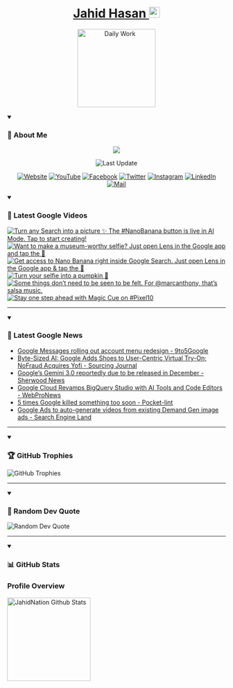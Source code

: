 <h1 align="center">
  <a href="https://github.com/jahidnation">
    Jahid Hasan <img src="https://i.imgur.com/oZ3B6FS.png" height="25" width="25" alt="Verified" />
  </a>
</h1>
<p align="center">
  <a href="https://jahid.eu.org">
    <img alt="Daily Work" height="180px" src="https://i.imgur.com/uhZdH9C.gif" />
  </a>
</p>
<details open>
 <summary><h3>🌟 About Me</h3></summary>
<p align="center">
  <img src="https://readme-typing-svg.demolab.com/?lines=Even+if+I+fail,;I+have+to+finish,;What+I+started.;&font=Fira%20Code&center=true&width=500&height=50&color=00FF7F&vCenter=true&pause=1000&size=24" />
</p>

<p align="center">
  <img alt="Last Update" title="Last Update" src="https://img.shields.io/github/last-commit/jahidnation/jahidnation?logo=github&label=LAST+UPDATE&color=blueviolet&style=flat-square"/>
</p>

<p align="center">
  <a href="https://jahid.eu.org">
    <img alt="Website" title="Website" src="https://img.shields.io/badge/Website-000000?logo=Google-Chrome&logoColor=white&style=for-the-badge"/></a>
  <a href="https://youtube.com/@jahidnation">
    <img alt="YouTube" title="YouTube Channel" src="https://img.shields.io/badge/YouTube-FF0000?logo=YouTube&logoColor=white&style=for-the-badge"/></a>
  <a href="https://facebook.com/jahidnation">
    <img alt="Facebook" title="Facebook Page" src="https://img.shields.io/badge/Facebook-4267B2?logo=Facebook&logoColor=white&style=for-the-badge"/></a>
  <a href="https://twitter.com/jahidnation">
    <img alt="Twitter" title="Twitter Profile" src="https://img.shields.io/badge/X-000000?logo=x&logoColor=white&style=for-the-badge"/></a>
  <a href="https://instagram.com/jahidnation">
    <img alt="Instagram" title="Instagram Profile" src="https://img.shields.io/badge/Instagram-E4405F?logo=Instagram&logoColor=white&style=for-the-badge"/></a>
  <a href="https://linkedin.com/in/jahidnation">
    <img alt="LinkedIn" title="LinkedIn Profile" src="https://img.shields.io/badge/LinkedIn-0A66C2?logo=LinkedIn&logoColor=white&style=for-the-badge"/></a>
  <a href="https://mail.google.com/?hl=en&tf=cm&fs=1&to=mail@jahid.eu.org">
    <img alt="Mail" title="Mail Me" src="https://img.shields.io/badge/Email-D14836?logo=Gmail&logoColor=white&style=for-the-badge"/></a>
</p>

</details>

<details open>
 <summary><h3>🎥 Latest Google Videos</h3></summary>

<!-- BEGIN VID -->
<a href="https://www.youtube.com/shorts/T0CRrJnI7F0">
  <picture>
    <source media="(prefers-color-scheme: dark)" srcset="https://ytcards.demolab.com/?id=T0CRrJnI7F0&title=Turn+any+Search+into+a+picture+%E2%9C%A8+The+%23NanoBanana+button+is+live+in+AI+Mode.+Tap+to+start+creating%21&lang=en&timestamp=1760727669&background_color=%230d1117&title_color=%23ffffff&stats_color=%23dedede&max_title_lines=1&width=250&border_radius=5&duration=20">
    <img src="https://ytcards.demolab.com/?id=T0CRrJnI7F0&title=Turn+any+Search+into+a+picture+%E2%9C%A8+The+%23NanoBanana+button+is+live+in+AI+Mode.+Tap+to+start+creating%21&lang=en&timestamp=1760727669&background_color=%23ffffff&title_color=%2324292f&stats_color=%2357606a&max_title_lines=1&width=250&border_radius=5&duration=20" alt="Turn any Search into a picture ✨ The #NanoBanana button is live in AI Mode. Tap to start creating!" title="Turn any Search into a picture ✨ The #NanoBanana button is live in AI Mode. Tap to start creating!">
  </picture>
</a>
<a href="https://www.youtube.com/shorts/ku_WtS3c0JY">
  <picture>
    <source media="(prefers-color-scheme: dark)" srcset="https://ytcards.demolab.com/?id=ku_WtS3c0JY&title=Want+to+make+a+museum-worthy+selfie%3F+Just+open+Lens+in+the+Google+app+and+tap+the+%F0%9F%8D%8C&lang=en&timestamp=1760719862&background_color=%230d1117&title_color=%23ffffff&stats_color=%23dedede&max_title_lines=1&width=250&border_radius=5&duration=27">
    <img src="https://ytcards.demolab.com/?id=ku_WtS3c0JY&title=Want+to+make+a+museum-worthy+selfie%3F+Just+open+Lens+in+the+Google+app+and+tap+the+%F0%9F%8D%8C&lang=en&timestamp=1760719862&background_color=%23ffffff&title_color=%2324292f&stats_color=%2357606a&max_title_lines=1&width=250&border_radius=5&duration=27" alt="Want to make a museum-worthy selfie? Just open Lens in the Google app and tap the 🍌" title="Want to make a museum-worthy selfie? Just open Lens in the Google app and tap the 🍌">
  </picture>
</a>
<a href="https://www.youtube.com/shorts/71aGser4iZ8">
  <picture>
    <source media="(prefers-color-scheme: dark)" srcset="https://ytcards.demolab.com/?id=71aGser4iZ8&title=Get+access+to+Nano+Banana+right+inside+Google+Search.+Just+open+Lens+in+the+Google+app+%26+tap+the+%F0%9F%8D%8C&lang=en&timestamp=1760644882&background_color=%230d1117&title_color=%23ffffff&stats_color=%23dedede&max_title_lines=1&width=250&border_radius=5&duration=59">
    <img src="https://ytcards.demolab.com/?id=71aGser4iZ8&title=Get+access+to+Nano+Banana+right+inside+Google+Search.+Just+open+Lens+in+the+Google+app+%26+tap+the+%F0%9F%8D%8C&lang=en&timestamp=1760644882&background_color=%23ffffff&title_color=%2324292f&stats_color=%2357606a&max_title_lines=1&width=250&border_radius=5&duration=59" alt="Get access to Nano Banana right inside Google Search. Just open Lens in the Google app & tap the 🍌" title="Get access to Nano Banana right inside Google Search. Just open Lens in the Google app & tap the 🍌">
  </picture>
</a>
<a href="https://www.youtube.com/shorts/I25HsDChRS0">
  <picture>
    <source media="(prefers-color-scheme: dark)" srcset="https://ytcards.demolab.com/?id=I25HsDChRS0&title=Turn+your+selfie+into+a+pumpkin+%F0%9F%8E%83&lang=en&timestamp=1760566292&background_color=%230d1117&title_color=%23ffffff&stats_color=%23dedede&max_title_lines=1&width=250&border_radius=5&duration=32">
    <img src="https://ytcards.demolab.com/?id=I25HsDChRS0&title=Turn+your+selfie+into+a+pumpkin+%F0%9F%8E%83&lang=en&timestamp=1760566292&background_color=%23ffffff&title_color=%2324292f&stats_color=%2357606a&max_title_lines=1&width=250&border_radius=5&duration=32" alt="Turn your selfie into a pumpkin 🎃" title="Turn your selfie into a pumpkin 🎃">
  </picture>
</a>
<a href="https://www.youtube.com/shorts/_K8wuHgLLKY">
  <picture>
    <source media="(prefers-color-scheme: dark)" srcset="https://ytcards.demolab.com/?id=_K8wuHgLLKY&title=Some+things+don%E2%80%99t+need+to+be+seen+to+be+felt.+For+%40marcanthony%2C+that%E2%80%99s+salsa+music.&lang=en&timestamp=1760546069&background_color=%230d1117&title_color=%23ffffff&stats_color=%23dedede&max_title_lines=1&width=250&border_radius=5&duration=28">
    <img src="https://ytcards.demolab.com/?id=_K8wuHgLLKY&title=Some+things+don%E2%80%99t+need+to+be+seen+to+be+felt.+For+%40marcanthony%2C+that%E2%80%99s+salsa+music.&lang=en&timestamp=1760546069&background_color=%23ffffff&title_color=%2324292f&stats_color=%2357606a&max_title_lines=1&width=250&border_radius=5&duration=28" alt="Some things don’t need to be seen to be felt. For @marcanthony, that’s salsa music." title="Some things don’t need to be seen to be felt. For @marcanthony, that’s salsa music.">
  </picture>
</a>
<a href="https://www.youtube.com/shorts/3AQXnN-4Q6g">
  <picture>
    <source media="(prefers-color-scheme: dark)" srcset="https://ytcards.demolab.com/?id=3AQXnN-4Q6g&title=Stay+one+step+ahead+with+Magic+Cue+on+%23Pixel10&lang=en&timestamp=1760372358&background_color=%230d1117&title_color=%23ffffff&stats_color=%23dedede&max_title_lines=1&width=250&border_radius=5&duration=18">
    <img src="https://ytcards.demolab.com/?id=3AQXnN-4Q6g&title=Stay+one+step+ahead+with+Magic+Cue+on+%23Pixel10&lang=en&timestamp=1760372358&background_color=%23ffffff&title_color=%2324292f&stats_color=%2357606a&max_title_lines=1&width=250&border_radius=5&duration=18" alt="Stay one step ahead with Magic Cue on #Pixel10" title="Stay one step ahead with Magic Cue on #Pixel10">
  </picture>
</a>
<!-- END VID -->

---

</details>

<details open>
 <summary><h3>📝 Latest Google News</h3></summary>

<!-- BLOG-POST-LIST:START -->
- [Google Messages rolling out account menu redesign - 9to5Google](https://news.google.com/rss/articles/CBMicEFVX3lxTE1ZdDJLOEJObWxIN1draUo5SlNHUHMtV09xXzQwd1NLdFlxRDV1MVNxaXQ1Z3JBREV1YTNBTTBBQk1vQ1dvSDdsMjR4TnRJc3Bad0RRRDhpWXJRUGZfaWlsMnBhdkhjcGl0Qm02UVFZZ1I?oc=5)
- [Byte-Sized AI: Google Adds Shoes to User-Centric Virtual Try-On; NoFraud Acquires Yofi - Sourcing Journal](https://news.google.com/rss/articles/CBMi7wFBVV95cUxQNlBfVDJoTmdqN1Fyd0NOSmxlYVRHSDBYcmtNVEZSc0hXNGZnT3ZfWmEyV0JOQUxXY01DcnFPcXRXRUFJSXh3eHVQQXVXQzA3enNiUFVRZThlbVRLZkJjMUJ6QkhQUklIdkxjVWhoWFZQT0gxT0tZTU5WcFNoWDhCOUV4NkdMSS1pUEtMX2pKU1FheDdieWxwR3lwTTRZQ0ZraF9XRkZxb3BKUEtYc05zTHBvb2R3NlZpeHN4S3lVSG5OaXRwZlJMZldLeFg5UTZzNVFjWmsyVEFkZTdQaFdBemhleFkxcnZPNkpkM0Y2dw?oc=5)
- [Google’s Gemini 3.0 reportedly due to be released in December - Sherwood News](https://news.google.com/rss/articles/CBMikgFBVV95cUxNZk1YRzh3bmNjVVlZdE4zYUhraElvQTNTTG1GQnhoRVZ2RDh4UnRUSG1SbDdreEg5dTU0OGkwNGNZb3ZFV3dET1FpRUR0aWZHWXZfbTQ1RVQtSDBybUhoZy1HTWJnUHpHcXZTOEVXSWtjUW1qLWFNZ01SaHVneExRekpScnkzTzBuMWpFVmFYU2dMUQ?oc=5)
- [Google Cloud Revamps BigQuery Studio with AI Tools and Code Editors - WebProNews](https://news.google.com/rss/articles/CBMimwFBVV95cUxNcmFPdUYzT0xMaEZhS2VHcUU5LXd1MkFvcTFxbDJNTjZjNG1ZWi1CeU9zZ0FVUHB4N1BXUG5xb21WMzN1aVVraXBvNjFHRE5SdXVCYVVKU3BQcUxqRHc0Vkp0eWxINGxFU0UybkZLYk8xT1RhbDJBdmlENzBvdDdSaFZrV2hJZHM3SUhIOGxLMTBzNGNEYl9TYVdwTQ?oc=5)
- [5 times Google killed something too soon - Pocket-lint](https://news.google.com/rss/articles/CBMifEFVX3lxTFBTSTJyQ0c4ZDNscEhDZWE1RWptR0ZHZGRTcmd2NDY5UzFzelp1TDB0cEdwRHFJREVIbGZmN1k3QUcwX2psTWJfT3lEYjh4a041VFhTQ1JRQU9ocl9oUnl4cXdHSVpLMWNNbjFyQTROZXYxeFV5WGE5REFDRU8?oc=5)
- [Google Ads to auto-generate videos from existing Demand Gen image ads - Search Engine Land](https://news.google.com/rss/articles/CBMiqAFBVV95cUxPSXM0elVzeUFDR0RlZFQwVnoyY0xraXdwTzlfWGRkQTBUemNwTkJmb2RhYklSaGd1cW14ejFkSV9NR2FQSUpwZHF5cVhJUzN2TnoycUxoSlBMdFFFLUNoSng3REdzV2M0SURZcGJEYmRYdy1JTFUtWGRYRVk1WUFqbWZ2N1cwekxoaENQeDB6VmJlZ3dGVzN3ZGFkaGlkaXVzd1VBUi1ia08?oc=5)
<!-- BLOG-POST-LIST:END -->

---

</details>

<details open>
 <summary><h3>🏆 GitHub Trophies</h3></summary>

<img alt="GitHub Trophies" title="GitHub Trophies" src="https://github-profile-trophy.vercel.app/?username=jahidnation&column=8&theme=gruvbox&no-frame=true"/>

---

</details>

<details open>
 <summary><h3>💬 Random Dev Quote</h3></summary>

<img alt="Random Dev Quote" title="Random Dev Quote" src="https://quotes-github-readme.vercel.app/api?type=horizontal&theme=radical"/>

---

</details>

<details open> 
  <summary><h3>📊 GitHub Stats</h3></summary>

  <h3>Profile Overview</h3>
  <p>
  <img alt="JahidNation Github Stats" src="https://denvercoder1-github-readme-stats.vercel.app/api/?username=jahidnation&show_icons=true&include_all_commits=true&count_private=true&theme=react&hide_border=true&bg_color=1F222E&title_color=F85D7F&icon_color=F8D866" height="192px"/>
  </p>


